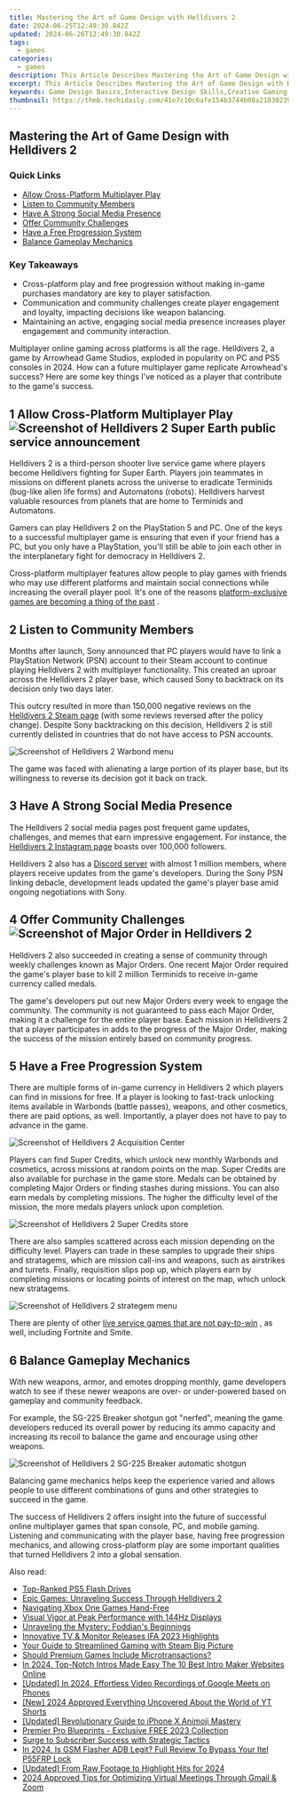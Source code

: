 ```yaml
---
title: Mastering the Art of Game Design with Helldivers 2
date: 2024-06-25T12:49:30.842Z
updated: 2024-06-26T12:49:30.842Z
tags:
  - games
categories:
  - games
description: This Article Describes Mastering the Art of Game Design with Helldivers 2
excerpt: This Article Describes Mastering the Art of Game Design with Helldivers 2
keywords: Game Design Basics,Interactive Design Skills,Creative Gaming Concepts,Video Game Creation Tips,Game Mechanic Strategies,Storytelling in Games,Level Design Techniques
thumbnail: https://thmb.techidaily.com/41e7c10c6afe154b3744b08a21830239b330cdc09fe1222610e43f6045480d9b.jpg
---
```


## Mastering the Art of Game Design with Helldivers 2

### Quick Links

* [Allow Cross-Platform Multiplayer Play](#allow-cross-platform-multiplayer-play)
* [Listen to Community Members](#listen-to-community-members)
* [Have A Strong Social Media Presence](#have-a-strong-social-media-presence)
* [Offer Community Challenges](#offer-community-challenges)
* [Have a Free Progression System](#have-a-free-progression-system)
* [Balance Gameplay Mechanics](#balance-gameplay-mechanics)

### Key Takeaways

* Cross-platform play and free progression without making in-game purchases mandatory are key to player satisfaction.
* Communication and community challenges create player engagement and loyalty, impacting decisions like weapon balancing.
* Maintaining an active, engaging social media presence increases player engagement and community interaction.

 Multiplayer online gaming across platforms is all the rage. Helldivers 2, a game by Arrowhead Game Studios, exploded in popularity on PC and PS5 consoles in 2024\. How can a future multiplayer game replicate Arrowhead's success? Here are some key things I've noticed as a player that contribute to the game's success.

## 1 Allow Cross-Platform Multiplayer Play ![Screenshot of Helldivers 2 Super Earth public service announcement](https://static1.makeuseofimages.com/wordpress/wp-content/uploads/2024/05/share_20240524_0416461.jpeg)

 Helldivers 2 is a third-person shooter live service game where players become Helldivers fighting for Super Earth. Players join teammates in missions on different planets across the universe to eradicate Terminids (bug-like alien life forms) and Automatons (robots). Helldivers harvest valuable resources from planets that are home to Terminids and Automatons.

 Gamers can play Helldivers 2 on the PlayStation 5 and PC. One of the keys to a successful multiplayer game is ensuring that even if your friend has a PC, but you only have a PlayStation, you'll still be able to join each other in the interplanetary fight for democracy in Helldivers 2.

 Cross-platform multiplayer features allow people to play games with friends who may use different platforms and maintain social connections while increasing the overall player pool. It's one of the reasons [platform-exclusive games are becoming a thing of the past](https://www.makeuseof.com/platform-exclusive-games-thing-of-the-past-good/) .

## 2 Listen to Community Members

 Months after launch, Sony announced that PC players would have to link a PlayStation Network (PSN) account to their Steam account to continue playing Helldivers 2 with multiplayer functionality. This created an uproar across the Helldivers 2 player base, which caused Sony to backtrack on its decision only two days later.

 This outcry resulted in more than 150,000 negative reviews on the [Helldivers 2 Steam page](https://store.steampowered.com/app/553850/HELLDIVERS%5F2/#app%5Freviews%5Fhash) (with some reviews reversed after the policy change). Despite Sony backtracking on this decision, Helldivers 2 is still currently delisted in countries that do not have access to PSN accounts.

![Screenshot of Helldivers 2 Warbond menu](https://static1.makeuseofimages.com/wordpress/wp-content/uploads/2024/05/share_20240524_0415451.jpeg)

 The game was faced with alienating a large portion of its player base, but its willingness to reverse its decision got it back on track.

## 3 Have A Strong Social Media Presence

 The Helldivers 2 social media pages post frequent game updates, challenges, and memes that earn impressive engagement. For instance, the [Helldivers 2 Instagram page](https://www.instagram.com/helldivers2game/?hl=en) boasts over 100,000 followers.

 Helldivers 2 also has a [Discord server](https://discord.com/invite/zbbZ5rNcuK) with almost 1 million members, where players receive updates from the game's developers. During the Sony PSN linking debacle, development leads updated the game's player base amid ongoing negotiations with Sony.

## 4 Offer Community Challenges ![Screenshot of Major Order in Helldivers 2](https://static1.makeuseofimages.com/wordpress/wp-content/uploads/2024/05/share_20240524_0415472.jpg)

 Helldivers 2 also succeeded in creating a sense of community through weekly challenges known as Major Orders. One recent Major Order required the game's player base to kill 2 million Terminids to receive in-game currency called medals.

 The game's developers put out new Major Orders every week to engage the community. The community is not guaranteed to pass each Major Order, making it a challenge for the entire player base. Each mission in Helldivers 2 that a player participates in adds to the progress of the Major Order, making the success of the mission entirely based on community progress.

## 5 Have a Free Progression System

 There are multiple forms of in-game currency in Helldivers 2 which players can find in missions for free. If a player is looking to fast-track unlocking items available in Warbonds (battle passes), weapons, and other cosmetics, there are paid options, as well. Importantly, a player does not have to pay to advance in the game.

![Screenshot of Helldivers 2 Acquisition Center](https://static1.makeuseofimages.com/wordpress/wp-content/uploads/2024/05/share_20240524_0415430.jpeg)

 Players can find Super Credits, which unlock new monthly Warbonds and cosmetics, across missions at random points on the map. Super Credits are also available for purchase in the game store. Medals can be obtained by completing Major Orders or finding stashes during missions. You can also earn medals by completing missions. The higher the difficulty level of the mission, the more medals players unlock upon completion.

![Screenshot of Helldivers 2 Super Credits store](https://static1.makeuseofimages.com/wordpress/wp-content/uploads/2024/05/share_20240524_0415072.jpeg)

 There are also samples scattered across each mission depending on the difficulty level. Players can trade in these samples to upgrade their ships and stratagems, which are mission call-ins and weapons, such as airstrikes and turrets. Finally, requisition slips pop up, which players earn by completing missions or locating points of interest on the map, which unlock new stratagems.

![Screenshot of Helldivers 2 strategem menu](https://static1.makeuseofimages.com/wordpress/wp-content/uploads/2024/05/share_20240524_0415051.jpeg)

 There are plenty of other [live service games that are not pay-to-win](https://www.makeuseof.com/live-service-games-that-arent-pay-to-win/) , as well, including Fortnite and Smite.

## 6 Balance Gameplay Mechanics

 With new weapons, armor, and emotes dropping monthly, game developers watch to see if these newer weapons are over- or under-powered based on gameplay and community feedback.

 For example, the SG-225 Breaker shotgun got "nerfed", meaning the game developers reduced its overall power by reducing its ammo capacity and increasing its recoil to balance the game and encourage using other weapons.

![Screenshot of Helldivers 2 SG-225 Breaker automatic shotgun](https://static1.makeuseofimages.com/wordpress/wp-content/uploads/2024/05/share_20240524_0504130.jpeg)

 Balancing game mechanics helps keep the experience varied and allows people to use different combinations of guns and other strategies to succeed in the game.

 The success of Helldivers 2 offers insight into the future of successful online multiplayer games that span console, PC, and mobile gaming. Listening and communicating with the player base, having free progression mechanics, and allowing cross-platform play are some important qualities that turned Helldivers 2 into a global sensation.


<ins class="adsbygoogle"
     style="display:block"
     data-ad-format="autorelaxed"
     data-ad-client="ca-pub-7571918770474297"
     data-ad-slot="1223367746"></ins>



<ins class="adsbygoogle"
     style="display:block"
     data-ad-client="ca-pub-7571918770474297"
     data-ad-slot="8358498916"
     data-ad-format="auto"
     data-full-width-responsive="true"></ins>

<span class="atpl-alsoreadstyle">Also read:</span>
<div><ul>
<li><a href="https://games-able.techidaily.com/top-ranked-ps5-flash-drives/"><u>Top-Ranked PS5 Flash Drives</u></a></li>
<li><a href="https://games-able.techidaily.com/epic-games-unraveling-success-through-helldivers-2/"><u>Epic Games: Unraveling Success Through Helldivers 2</u></a></li>
<li><a href="https://games-able.techidaily.com/navigating-xbox-one-games-hand-free/"><u>Navigating Xbox One Games Hand-Free</u></a></li>
<li><a href="https://games-able.techidaily.com/visual-vigor-at-peak-performance-with-144hz-displays/"><u>Visual Vigor at Peak Performance with 144Hz Displays</u></a></li>
<li><a href="https://games-able.techidaily.com/unraveling-the-mystery-foddians-beginnings/"><u>Unraveling the Mystery: Foddian's Beginnings</u></a></li>
<li><a href="https://games-able.techidaily.com/innovative-tv-and-monitor-releases-ifa-2023-highlights/"><u>Innovative TV & Monitor Releases IFA 2023 Highlights</u></a></li>
<li><a href="https://games-able.techidaily.com/your-guide-to-streamlined-gaming-with-steam-big-picture/"><u>Your Guide to Streamlined Gaming with Steam Big Picture</u></a></li>
<li><a href="https://games-able.techidaily.com/should-premium-games-include-microtransactions/"><u>Should Premium Games Include Microtransactions?</u></a></li>
<li><a href="https://video-creation-software.techidaily.com/in-2024-top-notch-intros-made-easy-the-10-best-intro-maker-websites-online/"><u>In 2024, Top-Notch Intros Made Easy The 10 Best Intro Maker Websites Online</u></a></li>
<li><a href="https://desktop-recording.techidaily.com/updated-in-2024-effortless-video-recordings-of-google-meets-on-phones/"><u>[Updated] In 2024, Effortless Video Recordings of Google Meets on Phones</u></a></li>
<li><a href="https://facebook-video-share.techidaily.com/new-2024-approved-everything-uncovered-about-the-world-of-yt-shorts/"><u>[New] 2024 Approved  Everything Uncovered About the World of YT Shorts</u></a></li>
<li><a href="https://some-approaches.techidaily.com/updated-revolutionary-guide-to-iphone-x-animoji-mastery/"><u>[Updated] Revolutionary Guide to iPhone X Animoji Mastery</u></a></li>
<li><a href="https://extra-tips.techidaily.com/premier-pro-blueprints-exclusive-free-2023-collection/"><u>Premier Pro Blueprints - Exclusive FREE 2023 Collection</u></a></li>
<li><a href="https://youtube-clips.techidaily.com/surge-to-subscriber-success-with-strategic-tactics/"><u>Surge to Subscriber Success with Strategic Tactics</u></a></li>
<li><a href="https://bypass-frp.techidaily.com/in-2024-is-gsm-flasher-adb-legit-full-review-to-bypass-your-itel-p55frp-lock-by-drfone-android/"><u>In 2024, Is GSM Flasher ADB Legit? Full Review To Bypass Your Itel P55FRP Lock</u></a></li>
<li><a href="https://eaxpv-info.techidaily.com/updated-from-raw-footage-to-highlight-hits-for-2024/"><u>[Updated] From Raw Footage to Highlight Hits for 2024</u></a></li>
<li><a href="https://some-guidance.techidaily.com/2024-approved-tips-for-optimizing-virtual-meetings-through-gmail-and-zoom/"><u>2024 Approved  Tips for Optimizing Virtual Meetings Through Gmail & Zoom</u></a></li>
</ul></div>
